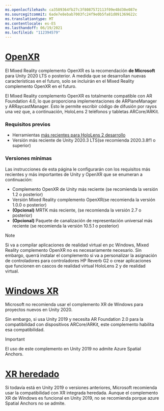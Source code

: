 ```yaml
---
ms.openlocfilehash: ca3589364fb27c3f8087572113f09e48d30e087e
ms.sourcegitcommit: 6ade7e8ebab7003fc24f9e0b5fa81d091369622c
ms.translationtype: MT
ms.contentlocale: es-ES
ms.lasthandoff: 06/19/2021
ms.locfileid: "112394579"
---
```

# <a name="openxr"></a>[OpenXR](#tab/openxr)

El Mixed Reality complemento OpenXR es la recomendación **de Microsoft** para Unity 2020 LTS o posterior. A medida que se desarrollan nuevas características en el futuro, solo se incluirán en el Mixed Reality complemento OpenXR en el futuro.

El Mixed Reality complemento OpenXR es totalmente compatible con AR Foundation 4.0, lo que proporciona implementaciones de ARPlaneManager y ARRaycastManager. Esto le permite escribir código de difusión por rayos una vez que, a continuación, HoloLens 2 teléfonos y tabletas ARCore/ARKit.

### <a name="prerequisites"></a>Requisitos previos 

* Herramientas [más recientes para HoloLens 2 desarrollo](/windows/mixed-reality/develop/install-the-tools?tabs=unity#installation-checklist)
* Versión más reciente de Unity 2020.3 LTS(se recomienda 2020.3.8f1 o superior)

### <a name="minimum-versions"></a>Versiones mínimas

Las instrucciones de esta página le configurarán con los requisitos más recientes y más importantes de Unity y OpenXR que se enumeran a continuación:

* Complemento OpenXR de Unity más reciente (se recomienda la versión 1.2 o posterior)
* Versión Mixed Reality complemento OpenXR(se recomienda la versión 1.0.0 o posterior)
* **(Opcional)** MRTK más reciente, (se recomienda la versión 2.7 o posterior)
* **(Opcional)** Paquete de canalización de representación universal más reciente (se recomienda la versión 10.5.1 o posterior)

<!-- ![Screenshot of the open xr unity basic sample running on a HoloLens](../../images/openxr-example.png) -->

> [!NOTE]
> Si va a compilar aplicaciones de realidad virtual en pc Windows, Mixed Reality complemento OpenXR no es necesariamente necesario. Sin embargo, querrá instalar el complemento si va a personalizar la asignación de controladores para controladores HP Reverb G2 o crear aplicaciones que funcionen en cascos de realidad virtual HoloLens 2 y de realidad virtual.

# <a name="windows-xr"></a>[Windows XR](#tab/windowsxr)

Microsoft no recomienda usar el complemento XR de Windows para proyectos nuevos en Unity 2020.

Sin embargo, si usa Unity 2019 y necesita AR Foundation 2.0 para la compatibilidad con dispositivos ARCore/ARKit, este complemento habilita esa compatibilidad.

> [!IMPORTANT]
> El uso de este complemento en Unity 2019 no admite Azure Spatial Anchors. 

# <a name="legacy-xr"></a>[XR heredado](#tab/legacy)

Si todavía está en Unity 2019 o versiones anteriores, Microsoft recomienda usar la compatibilidad con XR integrada heredada. Aunque el complemento XR de Windows es funcional en Unity 2019, no se recomienda porque azure Spatial Anchors no se admite.